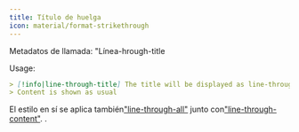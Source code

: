 ```yaml
---
title: Título de huelga
icon: material/format-strikethrough
---
```


Metadatos de llamada: "Línea-hrough-title

Usage:

```md
> [!info|line-through-title] The title will be displayed as line-through
> Content is shown as usual
```

El estilo en sí se aplica también["line-through-all"](../combined-styling/page-23.md)
junto con["line-through-content"](../content-styling/page-13.md).
.

